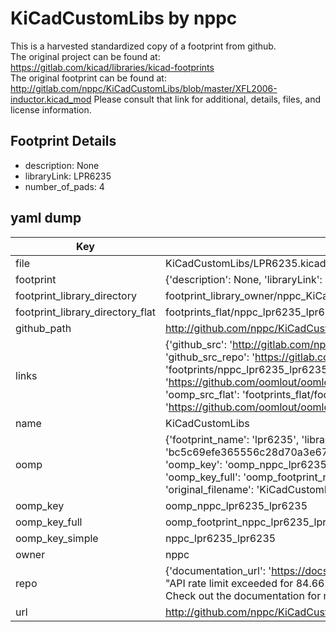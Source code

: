 # KiCadCustomLibs by nppc  
This is a harvested standardized copy of a footprint from github.  
The original project can be found at:  
https://gitlab.com/kicad/libraries/kicad-footprints  
The original footprint can be found at:
http://gitlab.com/nppc/KiCadCustomLibs/blob/master/XFL2006-inductor.kicad_mod
Please consult that link for additional, details, files, and license information.  
## Footprint Details
* description: None  
* libraryLink: LPR6235  
* number_of_pads: 4  
## yaml dump  
| Key | Value |  
| --- | --- |  
| file | KiCadCustomLibs/LPR6235.kicad_mod |  
| footprint | {'description': None, 'libraryLink': 'LPR6235', 'number_of_pads': 4} |  
| footprint_library_directory | footprint_library_owner/nppc_KiCadCustomLibs |  
| footprint_library_directory_flat | footprints_flat/nppc_lpr6235_lpr6235/working |  
| github_path | http://github.com/nppc/KiCadCustomLibs/blob/master/LPR6235.kicad_mod |  
| links | {'github_src': 'http://gitlab.com/nppc/KiCadCustomLibs/blob/master/XFL2006-inductor.kicad_mod', 'github_src_repo': 'https://gitlab.com/kicad/libraries/kicad-footprints', 'oomp_bot': 'footprints/nppc_lpr6235_lpr6235/working', 'oomp_bot_github': 'https://github.com/oomlout/oomlout_oomp_footprint_bot/tree/main/footprints/nppc_lpr6235_lpr6235/working', 'oomp_src_flat': 'footprints_flat/footprints_flat/nppc_lpr6235_lpr6235/working', 'oomp_src_flat_github': 'https://github.com/oomlout/oomlout_oomp_footprint_src/tree/main/footprints_flat/nppc_lpr6235_lpr6235/working'} |  
| name | KiCadCustomLibs |  
| oomp | {'footprint_name': 'lpr6235', 'library_name': 'lpr6235_kicad_mod', 'md5': 'bc5c69efe365556c28d70a3e67c96eae', 'md5_10': 'bc5c69efe3', 'md5_5': 'bc5c6', 'md5_6': 'bc5c69', 'oomp_key': 'oomp_nppc_lpr6235_lpr6235', 'oomp_key_extra': 'oomp_footprint_nppc_lpr6235_lpr6235', 'oomp_key_full': 'oomp_footprint_nppc_lpr6235_lpr6235_bc5c69', 'oomp_key_simple': 'nppc_lpr6235_lpr6235', 'original_filename': 'KiCadCustomLibs/LPR6235.kicad_mod', 'owner_name': 'nppc'} |  
| oomp_key | oomp_nppc_lpr6235_lpr6235 |  
| oomp_key_full | oomp_footprint_nppc_lpr6235_lpr6235 |  
| oomp_key_simple | nppc_lpr6235_lpr6235 |  
| owner | nppc |  
| repo | {'documentation_url': 'https://docs.github.com/rest/overview/resources-in-the-rest-api#rate-limiting', 'message': "API rate limit exceeded for 84.66.173.59. (But here's the good news: Authenticated requests get a higher rate limit. Check out the documentation for more details.)"} |  
| url | http://github.com/nppc/KiCadCustomLibs |  

